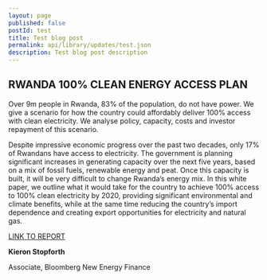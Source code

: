 ```yaml
---
layout: page
published: false 
postId: test
title: Test blog post
permalink: api/library/updates/test.json
description: Test blog post description
---
```

## RWANDA 100% CLEAN ENERGY ACCESS PLAN

Over 9m people in Rwanda, 83% of the population, do not have power. We give a scenario for how the country could affordably deliver 100% access with clean electricity. We analyse policy, capacity, costs and investor repayment of this scenario.

Despite impressive economic progress over the past two decades, only 17% of Rwandans have access to electricity. The government is planning significant increases in generating capacity over the next five years, based on a mix of fossil fuels, renewable energy and peat. Once this capacity is built, it will be very difficult to change Rwanda’s energy mix. In this white paper, we outline what it would take for the country to achieve 100% access to 100% clean electricity by 2020, providing significant environmental and climate benefits, while at the same time reducing the country’s import dependence and creating export opportunities for electricity and natural gas.

[LINK TO REPORT](https://bnef.com/InsightDownload/8796/pdf/)

**Kieron Stopforth**

Associate, Bloomberg New Energy Finance
